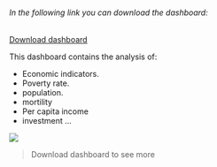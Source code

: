 ###### In the following link you can download the dashboard:

[Download dashboard](https://public.tableau.com/views/Pereira_viz/Story1?:language=en-US&:display_count=n&:origin=viz_share_link)

This dashboard contains the analysis of:

- Economic indicators.
- Poverty rate.
- population.
- mortility
- Per capita income
- investment
...

![](https://i.imgur.com/pzE0cjE.png[/img])
> Download dashboard to see more 
